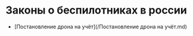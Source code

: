 # Законы о беспилотниках в россии

  - [Постановление дрона на учёт](/Постановление дрона на учёт.md)
